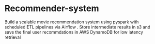 # Recommender-system
Build a scalable movie recommendation system using pyspark with scheduled ETL pipelines via Airflow . Store intermediate results in s3 and save the final user recommdations in AWS DynamoDB for low latency retrieval 
